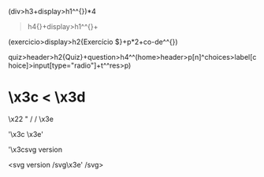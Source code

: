 

<!--  -->
(div>h3+display>h1^^{})*4
>h4{}+display>h1^^{}+

(exercicio>display>h2{Exercício $}+p*2+co-de^^{})

<!-- quiz -->
quiz>header>h2{Quiz}+question>h4^^(home>header>p[n]^choices>label[choice]>input[type="radio"]+t^^res>p)


<!-- troca html para os slides -->
\x3c
<
\x3d
=
\x22
"
\/
/
\x3e
>

'\x3c 
\x3e' 

'\x3csvg version






<svg version
\/svg\x3e'
/svg>




